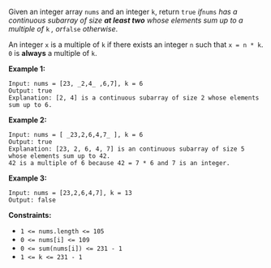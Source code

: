 Given an integer array `nums` and an integer `k`, return `true` _if_`nums`
_has a continuous subarray of size **at least two** whose elements sum up to a
multiple of_ `k` _, or_`false` _otherwise_.

An integer `x` is a multiple of `k` if there exists an integer `n` such that
`x = n * k`. `0` is **always** a multiple of `k`.



**Example 1:**

    
    
    Input: nums = [23, _2,4_ ,6,7], k = 6
    Output: true
    Explanation: [2, 4] is a continuous subarray of size 2 whose elements sum up to 6.
    

**Example 2:**

    
    
    Input: nums = [ _23,2,6,4,7_ ], k = 6
    Output: true
    Explanation: [23, 2, 6, 4, 7] is an continuous subarray of size 5 whose elements sum up to 42.
    42 is a multiple of 6 because 42 = 7 * 6 and 7 is an integer.
    

**Example 3:**

    
    
    Input: nums = [23,2,6,4,7], k = 13
    Output: false
    



**Constraints:**

  * `1 <= nums.length <= 105`
  * `0 <= nums[i] <= 109`
  * `0 <= sum(nums[i]) <= 231 - 1`
  * `1 <= k <= 231 - 1`

